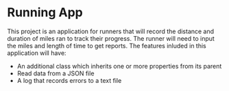 ﻿# Running App

This project is an application for runners that will record the distance and duration of miles ran to track their progress.
The runner will need to input the miles and length of time to get reports. The features inluded in this application will have:
* An additional class which inherits one or more properties from its parent
* Read data from a JSON file 
* A log that records errors to a text file